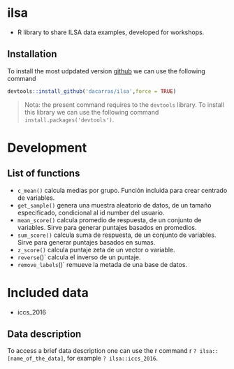 
# ilsa

-   R library to share ILSA data examples, developed for workshops.

## Installation

To install the most udpdated version
[github](https://github.com/dacarras/ilsa) we can use the following
command

``` r
devtools::install_github('dacarras/ilsa',force = TRUE)
```

> Nota: the present command requires to the `devtools` library. To
> install this library we can use the following command
> `install.packages('devtools')`.

# Development

## List of functions

-   `c_mean()` calcula medias por grupo. Función incluida para crear
    centrado de variables.
-   `get_sample()` genera una muestra aleatorio de datos, de un tamaño
    especificado, condicional al id number del usuario.
-   `mean_score()` calcula promedio de respuesta, de un conjunto de
    variables. Sirve para generar puntajes basados en promedios.
-   `sum_score()` calcula suma de respuesta, de un conjunto de
    variables. Sirve para generar puntajes basados en sumas.
-   `z_score()` calcula puntaje zeta de un vector o variable.
-   `reverse`()\` calcula el inverso de un puntaje.
-   `remove_labels`()\` remueve la metada de una base de datos.

# Included data

-   iccs_2016

## Data description

To access a brief data description one can use the r command r
`? ilsa::[name_of_the_data]`, for example `? ilsa::iccs_2016`.
